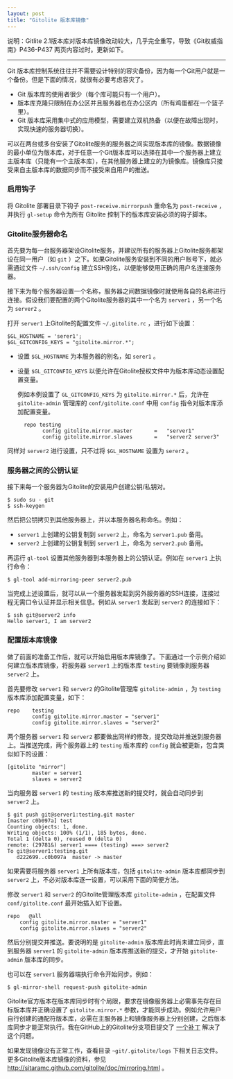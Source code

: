 ```yaml
---
layout: post
title: "Gitolite 版本库镜像"
---
```


说明：Gitlite 2.1版本库对版本库镜像改动较大，几乎完全重写，导致《Git权威指南》P436-P437 两页内容过时。更新如下。

---

Git 版本库控制系统往往并不需要设计特别的容灾备份，因为每一个Git用户就是一个备份。但是下面的情况，就很有必要考虑容灾了。

* Git 版本库的使用者很少（每个库可能只有一个用户）。
* 版本库克隆只限制在办公区并且服务器也在办公区内（所有鸡蛋都在一个篮子里）。
* Git 版本库采用集中式的应用模型，需要建立双机热备（以便在故障出现时，实现快速的服务器切换）。

可以在两台或多台安装了Gitolite服务的服务器之间实现版本库的镜像。数据镜像的最小单位为版本库，对于任意一个Git版本库可以选择在其中一个服务器上建立主版本库（只能有一个主版本库），在其他服务器上建立的为镜像库。镜像库只接受来自主版本库的数据同步而不接受来自用户的推送。

### 启用钩子

将 Gitolite 部署目录下钩子 `post-receive.mirrorpush` 重命名为 `post-receive` ，并执行 `gl-setup` 命令为所有 Gitolite 控制下的版本库安装必须的钩子脚本。

### Gitolite服务器命名

首先要为每一台服务器架设Gitolite服务，并建议所有的服务器上Gitolite服务都架设在同一用户（如 `git` ）之下。如果Gitolite服务安装到不同的用户账号下，就必需通过文件 `~/.ssh/config` 建立SSH别名，以便能够使用正确的用户名连接服务器。

接下来为每个服务器设置一个名称，服务器之间数据镜像时就使用各自的名称进行连接。假设我们要配置的两个Gitolite服务器的其中一个名为 `server1` ，另一个名为 `server2` 。

打开 `server1` 上Gitolite的配置文件 `~/.gitolite.rc` ，进行如下设置：

    $GL_HOSTNAME = 'serer1';
    $GL_GITCONFIG_KEYS = "gitolite.mirror.*";

* 设置 `$GL_HOSTNAME` 为本服务器的别名，如 `serer1` 。
* 设量 `$GL_GITCONFIG_KEYS` 以便允许在Gitolite授权文件中为版本库动态设置配置变量。

    例如本例设置了 `GL_GITCONFIG_KEYS` 为 `gitolite.mirror.*` 后，允许在 `gitolite-admin` 管理库的 `conf/gitolite.conf` 中用 `config` 指令对版本库添加配置变量。

        repo testing
              config gitolite.mirror.master       =   "server1"
              config gitolite.mirror.slaves       =   "server2 server3"

同样对 `server2` 进行设置，只不过将 `$GL_HOSTNAME` 设置为 `serer2` 。

### 服务器之间的公钥认证

接下来每一个服务器为Gitolite的安装用户创建公钥/私钥对。

    $ sudo su - git
    $ ssh-keygen

然后把公钥拷贝到其他服务器上，并以本服务器名称命名。例如：

* `server1` 上创建的公钥复制到 `server2` 上，命名为 `server1.pub` 备用。
* `server2` 上创建的公钥复制到 `server1` 上，命名为 `server2.pub` 备用。

再运行 `gl-tool` 设置其他服务器到本服务器上的公钥认证。例如在 `server1` 上执行命令：

    $ gl-tool add-mirroring-peer server2.pub

当完成上述设置后，就可以从一个服务器发起到另外服务器的SSH连接，连接过程无需口令认证并显示相关信息。例如从 `server1` 发起到 `server2` 的连接如下：

    $ ssh git@server2 info
    Hello server1, I am server2


### 配置版本库镜像

做了前面的准备工作后，就可以开始启用版本库镜像了。下面通过一个示例介绍如何建立版本库镜像，将服务器 `server1` 上的版本库 `testing` 要镜像到服务器 `server2` 上。

首先要修改 `server1` 和 `server2` 的Gitolite管理库 `gitolite-admin` ，为 `testing` 版本库添加配置变量，如下：

    repo    testing
            config gitolite.mirror.master = "server1"
            config gitolite.mirror.slaves = "server2"

两个服务器 `server1` 和 `server2` 都要做出同样的修改，提交改动并推送到服务器上。当推送完成，两个服务器上的 `testing` 版本库的 `config` 就会被更新，包含类似如下的设置：

    [gitolite "mirror"]
            master = server1
            slaves = server2

当向服务器 `server1` 的 `testing` 版本库推送新的提交时，就会自动同步到 `server2` 上。

    $ git push git@server1:testing.git master
    [master c0b097a] test
    Counting objects: 1, done.
    Writing objects: 100% (1/1), 185 bytes, done.
    Total 1 (delta 0), reused 0 (delta 0)
    remote: (29781&) server1 ==== (testing) ===> server2
    To git@server1:testing.git
       d222699..c0b097a  master -> master


如果需要将服务器 `server1` 上所有版本库，包括 `gitolite-admin` 版本库都同步到 `server2` 上，不必对版本库逐一设置，可以采用下面的简便方法。

修改 `server1` 和 `server2` 的Gitolite管理版本库 `gitolite-admin` ，在配置文件 `conf/gitolite.conf` 最开始插入如下设置。

    repo   @all
        config gitolite.mirror.master = "server1"
        config gitolite.mirror.slaves = "server2"

然后分别提交并推送。要说明的是 `gitolite-admin` 版本库此时尚未建立同步，直到服务器 `server1` 的 `gitolite-admin` 版本库推送新的提交，才开始 `gitolite-admin` 版本库的同步。

也可以在 `server1` 服务器端执行命令开始同步。例如：

    $ gl-mirror-shell request-push gitolite-admin

Gitolite官方版本在版本库同步时有个局限，要求在镜像服务器上必需事先存在目标版本库并正确设置了 `gitolite.mirror.*` 参数，才能同步成功。例如允许用户自行创建的通配符版本库，必需在主服务器上和镜像服务器上分别创建，之后版本库同步才能正常执行。我在GitHub上的Gitolite分支项目提交了 [一个补丁][mirror-missing-repo] 解决了这个问题。

如果发现镜像没有正常工作，查看目录 `~git/.gitolite/logs` 下相关日志文件。 更多Gitolite版本库镜像的资料，参见 <http://sitaramc.github.com/gitolite/doc/mirroring.html> 。


[mirror-missing-repo]: https://github.com/ossxp-com/gitolite/commit/a29446403edda42fc67c18f2d5b3f53625412eec "Topgit branch: t/mirror-missing-repo"
